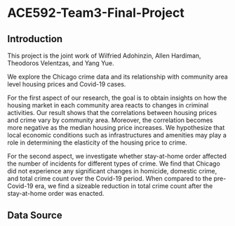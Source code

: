 # ACE592-Team3-Final-Project
## Introduction
This project is the joint work of Wilfried Adohinzin, Allen Hardiman, Theodoros Velentzas, and Yang Yue. 

We explore the Chicago crime data and its relationship with community area level housing prices and Covid-19 cases. 

For the first aspect of our research, the goal is to obtain insights on how the housing market in each community area reacts to changes in criminal activities. Our result shows that the correlations between housing prices and crime vary by community area. Moreover, the correlation becomes more negative as the median housing price increases. We hypothesize that local economic conditions such as infrastructures and amenities may play a role in determining the elasticity of the housing price to crime. 

For the second aspect, we investigate whether stay-at-home order affected the number of incidents for different types of crime. We find that Chicago did not experience any significant changes in homicide, domestic crime, and total crime count over the Covid-19 period. When compared to the pre-Covid-19 era, we find a sizeable reduction in total crime count after the stay-at-home order was enacted. 

## Data Source

